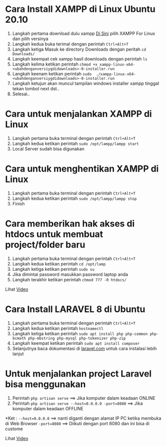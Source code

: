 # Cara Install XAMPP di Linux Ubuntu 20.10
1. Langkah pertama download dulu xampp [Di Sini](https://www.apachefriends.org/download.html) pilih XAMPP For Linux dan pilih versinya
2. Langkah kedua buka terimal dengan perintah ```Ctrl+Alt+T```
3. Langkah ketiga Masuk ke directory Downloads dengan peritah ```cd Downloads/```
4. Langkah keempat cek xampp hasil downloads dengan perintah ```ls```
5. Langkah kelima ketikan perintah ```chmod +x xampp-linux-x64-<ubahdenganversiygdidownloads>-0-installer.run```
6. Langkah keenam ketikan perintah ```sudo  ./xampp-linux-x64-<ubahdenganversiygdidownloads>-0-installer.run```
7. Langkah ketujun akan muncul tampilan windows installer xampp tinggal tekan tombol next dst..
8. Selesai..
# Cara untuk menjalankan XAMPP di Linux
1. Langkah pertama buka terminal dengan perintah ```Ctrl+Alt+T``` 
2. Langkah kedua ketikan perintah ``` sudo /opt/lampp/lampp start ```
3. Local Server sudah bisa digunakan
# Cara untuk menghentikan XAMPP di Linux
1. Langkah pertama buka terminal dengan perintah ```Ctrl+Alt+T``` 
2. Langkah kedua ketikan perintah ``` sudo /opt/lampp/lampp stop ```
3. Finish
# Cara memberikan hak akses di htdocs untuk membuat project/folder baru
1. Langkah pertama buka terminal dengan perintah ```Ctrl+Alt+T``` 
2. Langkah kedua ketikan perintah ```cd /opt/lamp``` 
3. Langkah ketiga ketikan perintah ```sudo su``` 
4. Jika dimintai password masukkan password laptop anda
5. Langkah terakhir ketikan perintah ```chmod 777 -R htdocs/``` 

Lihat [Video](https://www.youtube.com/watch?v=Y-Km-IT8GkM)

# Cara Install LARAVEL 8 di Ubuntu
1. Langkah pertama buka terminal dengan perintah ```Ctrl+Alt+T``` 
2. Langkah kedua ketikan perintah ```hostnamectl``` 
3. Langkah ketiga ketikan perintah ```sudo apt install php php-common php-bcmath php-mbstring php-mysql php-tokenizer php-zip``` 
4. Langkah keempat ketikan perintah ```sudo apt install composer``` 
5. Selanjutnya baca dokumentasi di [laravel.com](https://laravel.com/docs/8.x) untuk cara instalasi lebih lanjut
# Untuk menjalankan project Laravel bisa menggunakan
1. Perintah ```php artisan serve``` ==> Jika komputer dalam keadaan ONLINE
2. Perintah ```php artisan serve --host=0.0.0.0 -port=8080``` ==> Jika komputer dalam keadaan OFFLINE

*Ket :
```--host=0.0.0.0``` ==> nanti diganti dengan alamat IP PC ketika membuka di Web Browser
```-port=8080``` ==> Diikuti dengan port 8080 dan ini bisa di custome

Lihat [Video](https://www.youtube.com/watch?v=C6pFekvAnr8&t=300s)

